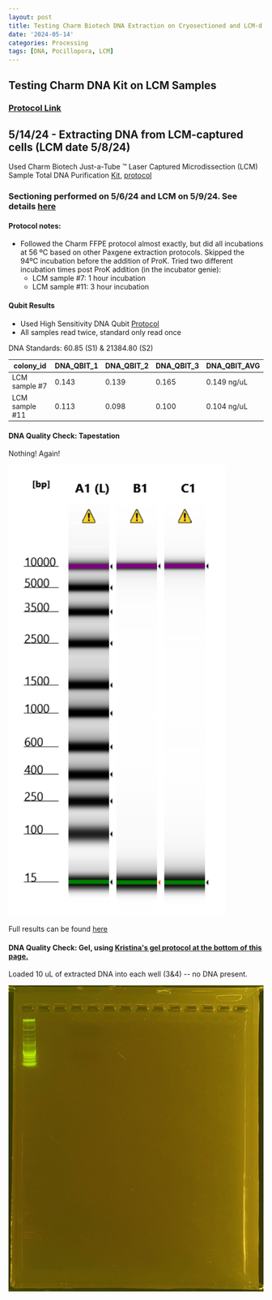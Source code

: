 ```yaml
---
layout: post
title: Testing Charm Biotech DNA Extraction on Cryosectioned and LCM-d P. acuta 
date: '2024-05-14'
categories: Processing
tags: [DNA, Pocillopora, LCM]
---
```


## Testing Charm DNA Kit on LCM Samples

### [Protocol Link](https://zdellaert.github.io/ZD_Putnam_Lab_Notebook/Charm-LCM-DNA-Kit-Protocol/)

## 5/14/24 - Extracting DNA from LCM-captured cells (LCM date 5/8/24)

Used Charm Biotech Just-a-Tube ™ Laser Captured Microdissection (LCM) Sample Total DNA Purification [Kit](https://www.charmbiotech.com/lcm-rna.htm), [protocol](https://github.com/zdellaert/ZD_Putnam_Lab_Notebook/blob/master/protocols/Charm_Biotech_LCM_DNA_Kit.pdf)

### Sectioning performed on 5/6/24 and LCM on 5/9/24. See details [here](https://zdellaert.github.io/ZD_Putnam_Lab_Notebook/LCM-Sample-Prep/)

#### Protocol notes:

- Followed the Charm FFPE protocol almost exactly, but did all incubations at 56 ºC based on other Paxgene extraction protocols. Skipped the 94ºC incubation before the addition of ProK. Tried two different incubation times post ProK addition (in the incubator genie):
  - LCM sample #7: 1 hour incubation
  - LCM sample #11: 3 hour incubation

#### Qubit Results

- Used High Sensitivity DNA Qubit [Protocol](https://zdellaert.github.io/ZD_Putnam_Lab_Notebook/Qubit-Protocol/)
- All samples read twice, standard only read once

 DNA Standards: 60.85 (S1) & 21384.80 (S2)

| colony_id | DNA_QBIT_1 | DNA_QBIT_2 | DNA_QBIT_3 | DNA_QBIT_AVG |
|-----------|------------|------------|--------------|--------------|
| LCM sample #7   |  0.143 |  0.139   |   0.165      |  0.149 ng/uL |
| LCM sample #11  |  0.113 |  0.098   |   0.100      |  0.104 ng/uL |

#### DNA Quality Check: Tapestation

Nothing! Again!

![2024-05-14.JPG](https://github.com/zdellaert/ZD_Putnam_Lab_Notebook/blob/master/images/tapestation/2024-05-14.JPG?raw=true)

Full results can be found [here](https://github.com/zdellaert/ZD_Putnam_Lab_Notebook/blob/master/images/tapestation/2024-05-14.pdf)

#### DNA Quality Check: Gel, using [Kristina's gel protocol at the bottom of this page.](https://zdellaert.github.io/ZD_Putnam_Lab_Notebook/Protocols_Zymo_Quick_DNA_RNA_Miniprep_Plus/)

Loaded 10 uL of extracted DNA into each well (3&4) -- no DNA present.

![2024-05-14-gel.JPG](https://github.com/zdellaert/ZD_Putnam_Lab_Notebook/blob/master/images/gels/2024-05-14-gel.JPG?raw=true)
